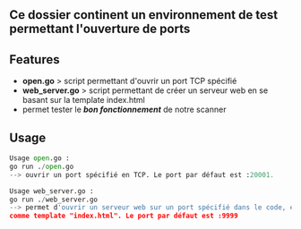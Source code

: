  <h2>Ce dossier continent un environnement de test permettant l'ouverture de ports</h2>
## Features

- **open.go** > script permettant d'ouvrir un port TCP spécifié
- **web_server.go** > script permettant de créer un serveur web en se basant sur la template index.html
- permet tester le ***bon fonctionnement*** de notre scanner

## Usage

```python
Usage open.go :
go run ./open.go
--> ouvrir un port spécifié en TCP. Le port par défaut est :20001.

Usage web_server.go :
go run ./web_server.go
--> permet d'ouvrir un serveur web sur un port spécifié dans le code, en utilisant
comme template "index.html". Le port par défaut est :9999

```
